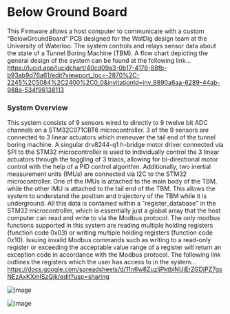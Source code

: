 # Below Ground Board

This Firmware allows a host computer to communicate with a custom "BelowGroundBoard" PCB designed for the WatDig design team at the University of Waterloo. The system controls and relays sensor data about the state of a Tunnel Boring Machine (TBM). A flow chart depicting the general design of the system can be found at the following link...
https://lucid.app/lucidchart/40cd09a3-0b17-4176-88fb-b93ab9d76a61/edit?viewport_loc=-2870%2C-2245%2C5084%2C2400%2C0_0&invitationId=inv_9890a6aa-6289-44ab-988a-534f96138113

### System Overview
This system consists of 9 sensors wired to directly to 9 twelve bit ADC channels on a STM32C071CBT6 microcontroller. 3 of the 9 sensors are connected to 3 linear actuators which meneuver the tail end of the tunnel boring machine. A singular drv8244-q1 h-bridge motor driver connected via SPI to the STM32 microcontroller is used to individually control the 3 linear actuators through the toggling of 3 triacs, allowing for bi-directional motor control with the help of a PID control algorithm. Additionally, two inertial measurement units (IMUs) are connected via I2C to the STM32 microcontroller. One of the IMUs is attached to the main body of the TBM, while the other IMU is attached to the tail end of the TBM. This allows the system to understand the position and trajectory of the TBM while it is underground. All this data is contained within a "register_database" in the STM32 microcontroller, which is essentially just a global array that the host computer can read and write to via the Modbus protocol. The only modbus functions supported in this system are reading multiple holding registers (function code 0x03) or writing multiple holding registers (function code 0x10). Issuing invalid Modbus commands such as writing to a read-only register or exceeding the acceptable value range of a register will return an exception code in accordance with the Modbus protocol. The following link outlines the registers which the user has access to in the system...
https://docs.google.com/spreadsheets/d/11n6w8ZuzljPktblNUjErZGDjPZ7gsNEzAxKXmISzQjk/edit?usp=sharing

![image](https://github.com/user-attachments/assets/973bcd67-53dd-4fc7-a3bc-2a119710f1c3)

![image](https://github.com/user-attachments/assets/1243ba3f-7a1d-4415-8fd8-ae47233f5fba)
